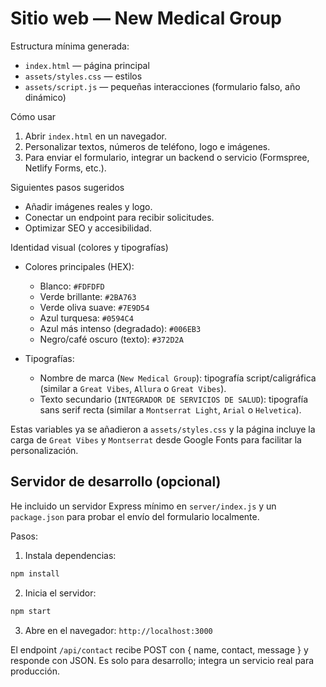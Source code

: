 # Sitio web — New Medical Group

Estructura mínima generada:

- `index.html` — página principal
- `assets/styles.css` — estilos
- `assets/script.js` — pequeñas interacciones (formulario falso, año dinámico)

Cómo usar

1. Abrir `index.html` en un navegador.
2. Personalizar textos, números de teléfono, logo e imágenes.
3. Para enviar el formulario, integrar un backend o servicio (Formspree, Netlify Forms, etc.).

Siguientes pasos sugeridos

- Añadir imágenes reales y logo.
- Conectar un endpoint para recibir solicitudes.
- Optimizar SEO y accesibilidad.

Identidad visual (colores y tipografías)

- Colores principales (HEX):
	- Blanco: `#FDFDFD`
	- Verde brillante: `#2BA763`
	- Verde oliva suave: `#7E9D54`
	- Azul turquesa: `#0594C4`
	- Azul más intenso (degradado): `#006EB3`
	- Negro/café oscuro (texto): `#372D2A`

- Tipografías:
	- Nombre de marca (`New Medical Group`): tipografía script/caligráfica (similar a `Great Vibes`, `Allura` o `Great Vibes`).
	- Texto secundario (`INTEGRADOR DE SERVICIOS DE SALUD`): tipografía sans serif recta (similar a `Montserrat Light`, `Arial` o `Helvetica`).

Estas variables ya se añadieron a `assets/styles.css` y la página incluye la carga de `Great Vibes` y `Montserrat` desde Google Fonts para facilitar la personalización.

## Servidor de desarrollo (opcional)

He incluido un servidor Express mínimo en `server/index.js` y un `package.json` para probar el envío del formulario localmente.

Pasos:

1. Instala dependencias:

```bash
npm install
```

2. Inicia el servidor:

```bash
npm start
```

3. Abre en el navegador: `http://localhost:3000`

El endpoint `/api/contact` recibe POST con { name, contact, message } y responde con JSON. Es solo para desarrollo; integra un servicio real para producción.
